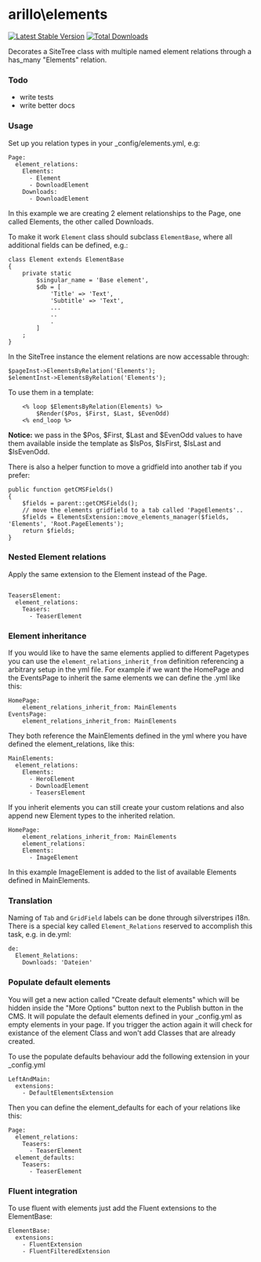 # arillo\elements

[![Latest Stable Version](https://poser.pugx.org/arillo/silverstripe-elements/v/stable?format=flat)](https://packagist.org/packages/arillo/silverstripe-elements)
[![Total Downloads](https://poser.pugx.org/arillo/silverstripe-elements/downloads?format=flat)](https://packagist.org/packages/arillo/silverstripe-elements)

Decorates a SiteTree class with multiple named element relations through a has_many "Elements" relation.

### Todo
+ write tests
+ write better docs

### Usage
Set up you relation types in your _config/elements.yml, e.g:

```
Page:
  element_relations:
    Elements:
      - Element
      - DownloadElement
    Downloads:
      - DownloadElement
```

In this example we are creating 2 element relationships to the Page, one called Elements, the other called Downloads.

To make it work `Element` class should subclass `ElementBase`, where all additional fields can be defined, e.g.:

```
class Element extends ElementBase
{
    private static
        $singular_name = 'Base element',
        $db = [
            'Title' => 'Text',
            'Subtitle' => 'Text',
            ...
            ..
            .
        ]
    ;
}
```


In the SiteTree instance the element relations are now accessable through:

```
$pageInst->ElementsByRelation('Elements');
$elementInst->ElementsByRelation('Elements');
```

To use them in a template:
```
	<% loop $ElementsByRelation(Elements) %>
		$Render($Pos, $First, $Last, $EvenOdd)
	<% end_loop %>
```

__Notice:__ we pass in the $Pos, $First, $Last and $EvenOdd values to have them available inside the template as $IsPos, $IsFirst, $IsLast and $IsEvenOdd.

There is also a helper function to move a gridfield into another tab if you prefer:

```
public function getCMSFields()
{
    $fields = parent::getCMSFields();
    // move the elements gridfield to a tab called 'PageElements'..
    $fields = ElementsExtension::move_elements_manager($fields, 'Elements', 'Root.PageElements');
    return $fields;
}
```

### Nested Element relations
Apply the same extension to the Element instead of the Page.

```

TeasersElement:
  element_relations:
    Teasers:
      - TeaserElement
```

### Element inheritance
If you would like to have the same elements applied to different Pagetypes you can use the ```element_relations_inherit_from``` definition referencing a arbitrary setup in the yml file. For example if we want the HomePage and the EventsPage to inherit the same elements we can define the .yml like this:

```
HomePage:
	element_relations_inherit_from: MainElements
EventsPage:
	element_relations_inherit_from: MainElements
```

They both reference the MainElements defined in the yml where you have defined the element_relations, like this:

```
MainElements:
  element_relations:
    Elements:
      - HeroElement
      - DownloadElement
      - TeasersElement
```

If you inherit elements you can still create your custom relations and also append new Element types to the inherited relation.

```
HomePage:
    element_relations_inherit_from: MainElements
    element_relations:
    Elements:
      - ImageElement
```

In this example ImageElement is added to the list of available Elements defined in MainElements.

### Translation
Naming of `Tab` and `GridField` labels can be done through silverstripes i18n.
There is a special key called `Element_Relations` reserved to accomplish this task, e.g. in de.yml:

```
de:
  Element_Relations:
    Downloads: 'Dateien'
```

### Populate default elements
You will get a new action called "Create default elements" which will be hidden inside the "More Options" button next to the Publish button in the CMS.
It will populate the default elements defined in your _config.yml as empty elements in your page. If you trigger the action again it will check for existance of the element Class and won't add Classes that are already created.

To use the populate defaults behaviour add the following extension in your _config.yml

```
LeftAndMain:
  extensions:
    - DefaultElementsExtension
```

Then you can define the element_defaults for each of your relations like this:

```
Page:
  element_relations:
    Teasers:
      - TeaserElement
  element_defaults:
    Teasers:
      - TeaserElement
```


### Fluent integration
To use fluent with elements just add the Fluent extensions to the ElementBase:

```
ElementBase:
  extensions:
    - FluentExtension
    - FluentFilteredExtension
```

